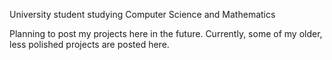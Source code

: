 University student studying Computer Science and Mathematics

Planning to post my projects here in the future. Currently, some of my older, less polished projects are posted here.
<!---
TheMostOGName/TheMostOGName is a ✨ special ✨ repository because its `README.md` (this file) appears on your GitHub profile.
You can click the Preview link to take a look at your changes.
--->
